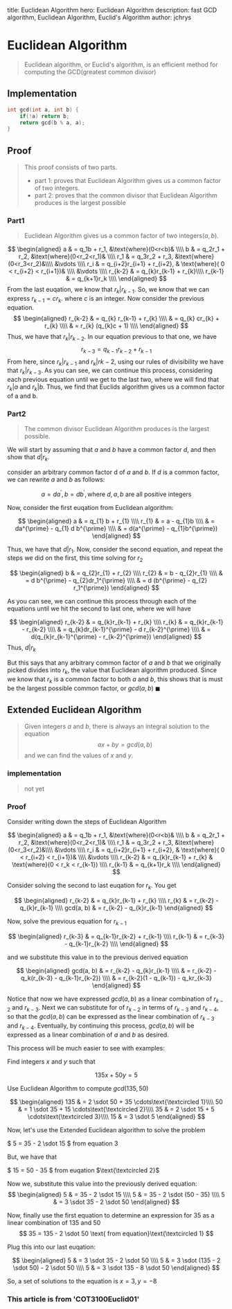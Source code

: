 title: Euclidean Algorithm
hero: Euclidean Algorithm
description: fast GCD algorithm, Euclidean Algorithm, Euclid's Algorithm
author: jchrys

# Euclidean Algorithm
> Euclidean algorithm, or Euclid's algorithm, is an efficient method for computing the GCD(greatest common divisor)

## Implementation
```cpp
int gcd(int a, int b) {
    if(!a) return b;
    return gcd(b % a, a);
}
```

## Proof 
> This proof consists of two parts.   
> - part 1: proves that Euclidean Algorithm gives us a common factor of two integers.   
> - part 2: proves that the common divisor that Euclidean Algorithm produces is the largest possible
### Part1
> Euclidean Algorithm gives us a common factor of two integers($a, b$).


$$
\begin{aligned}
a & = q_1b + r_1, &\text{where}(0<r<b)&  \\\\
b & = q_2r_1 + r_2, &\text{where}(0<r_2<r_1)& \\\\
r_1 & = q_3r_2 + r_3, &\text{where}(0<r_3<r_2)&\\\\
&\vdots \\\\
r_i & = q_{i+2}r_{i+1} + r_{i+2}, & \text{where}( 0 < r_{i+2} < r_{i+1})& \\\\
&\vdots \\\\
r_{k-2} & = q_{k}r_{k-1} + r_{k}\\\\
r_{k-1} & = q_{k+1}r_k \\\\
\end{aligned}
$$
From the last euqation, we know that $r_k|r_{k-1}$.
So, we know that we can express $r_{k-1} = cr_k$. where $c$ is an integer.
Now consider the previous equation.
$$
\begin{aligned}
r_{k-2} & = q_{k} r_{k-1} + r_{k} \\\\
        & = q_{k} cr_{k} + r_{k} \\\\
        & = r_{k} (q_{k}c + 1) \\\\
\end{aligned}
$$
Thus, we have that $r_{k} | r_{k-2}$.
In our equation previous to that one, we have
$$
r_{k-3} = q_{k-1} r_{k-2} + r_{k-1}
$$
From here, since $r_{k} | r_{k-1}$ and $r_{k}| r{k-2}$, using our rules of divisibility we have that $r_{k} | r_{k-3}$. 
As you can see, we can continue this process, considering each previous equation until we get to the last two, where we will find that $r_{k} | a$ and $r_{k} | b$.
Thus, we find that Euclids algorithm gives us a common factor of a and b.

### Part2
> The common divisor Euclidean Algorithm produces is the largest possible.

We will start by assuming that $a$ and $b$ have a common factor $d$, and then show that $d | r_{k}$.

consider an arbitrary common factor d of $a$ and $b$. If $d$ is a common factor, we can rewrite $a$ and $b$ as follows:

$$
a = d a^{\prime}, b = d b^{\prime}, \text{where } d, a, b \text{ are all positive integers }
$$

Now, consider the first euqation from Euclidean algorithm:

$$
\begin{aligned}
a & = q_{1} b + r_{1} \\\\
r_{1} & = a - q_{1}b \\\\
     & = da^{\prime} - q_{1} d b^{\prime} \\\\
     & = d(a^{\prime} - q_{1}b^{\prime})
\end{aligned}
$$

Thus, we have that $d|r_{1}$.
Now, consider the second equation, and repeat the steps we did on the first, this time solving for $r_{2}$

$$
\begin{aligned}
b      & = q_{2}r_{1} + r_{2} \\\\
r_{2}   & = b - q_{2}r_{1} \\\\
       & = d b^{\prime} - q_{2}dr_1^{\prime} \\\\
       & = d (b^{\prime} - q_{2} r_1^{\prime})
\end{aligned}
$$

As you can see, we can continue this process through each of the equations until we hit the second to last one, where we will have

$$
\begin{aligned}
r_{k-2}  & = q_{k}r_{k-1} + r_{k} \\\\
r_{k} & = q_{k}r_{k-1} - r_{k-2} \\\\
     & = q_{k}dr_{k-1}^{\prime} - d r_{k-2}^{\prime} \\\\
     & = d(q_{k}r_{k-1}^{\prime} - r_{k-2}^{\prime})
\end{aligned}
$$
Thus, $d| r_k$

But this says that any arbitrary common factor of $a$ and $b$ that we originally picked divides into $r_{k}$, the value that Euclidean algorithm produced.
Since we know that $r_{k}$ is a common factor to both $a$ and $b$, this shows that is must be the largest possible common factor, or $gcd(a, b)$   $\blacksquare$

## Extended Euclidean Algorithm
> Given integers $a$ and $b$, there is always an integral solution to the equation
$$
ax + by = gcd(a, b)
$$
> and we can find the values of $x$ and $y$.

### implementation
> not yet

### Proof
Consider writing down the steps of Euclidean Algorithm

$$
\begin{aligned}
a & = q_1b + r_1, &\text{where}(0<r<b)&  \\\\
b & = q_2r_1 + r_2, &\text{where}(0<r_2<r_1)& \\\\
r_1 & = q_3r_2 + r_3, &\text{where}(0<r_3<r_2)&\\\\
&\vdots \\\\
r_i & = q_{i+2}r_{i+1} + r_{i+2}, & \text{where}( 0 < r_{i+2} < r_{i+1})& \\\\
&\vdots \\\\
r_{k-2} & = q_{k}r_{k-1} + r_{k} & \text{where}(0 < r_k < r_{k-1}) \\\\
r_{k-1} & = q_{k+1}r_k \\\\
\end{aligned}
$$

Consider solving the second to last euqation for $r_k$. You get

$$
\begin{aligned}
r_{k-2} & = q_{k}r_{k-1} + r_{k} \\\\
r_{k}   & = r_{k-2} - q_{k}r_{k-1} \\\\
gcd(a, b) & = r_{k-2} - q_{k}r_{k-1} 
\end{aligned}
$$

Now, solve the previous equation for $r_{k-1}$

$$
\begin{aligned}
r_{k-3}   & = q_{k-1}r_{k-2} + r_{k-1} \\\\
r_{k-1}   & = r_{k-3} - q_{k-1}r_{k-2} \\\\
\end{aligned}
$$

and we substitute this value in to the previous derived equation

$$
\begin{aligned}
gcd(a, b) & = r_{k-2} - q_{k}r_{k-1} \\\\
          & = r_{k-2} - q_k(r_{k-3} - q_{k-1}r_{k-2}) \\\\
          & = r_{k-2}(1 - q_{k-1}) - q_kr_{k-3}
\end{aligned}
$$

Notice that now we have expressed $gcd(a, b)$ as a linear combination of $r_{k-2}$ and $r_{k-3}$. 
Next we can substitute for of $r_{k-2}$ in terms of $r_{k-3}$ and $r_{k-4}$, so that the $gcd(a, b)$ can be expressed as the linear combination of $r_{k-3}$ and $r_{k-4}$. 
Eventually, by continuing this process, $gcd(a, b)$ will be expressed as a linear combination of $a$ and $b$ as desired.

This process will be much easier to see with examples:

Find integers $x$ and $y$ such that

$$
135x + 50y = 5
$$

Use Euclidean Algorithm to compute $gcd(135, 50)$

$$
\begin{aligned}
135 & = 2 \sdot 50 + 35 \cdots\text{\textcircled 1}\\\\
50  & = 1 \sdot 35 + 15 \cdots\text{\textcircled 2}\\\\
35  & = 2 \sdot 15 + 5 \cdots\text{\textcircled 3}\\\\
15  & = 3 \sdot 5
\end{aligned}
$$

Now, let's use the Extended Euclidean algorithm to solve the problem

$ 5 = 35 - 2 \sdot 15  $ from equation 3

But, we have that

$ 15 = 50 - 35 $ from euqation $\text{\textcircled 2}$

Now we, substitute this value into the previously derived equation:
$$
\begin{aligned}
5 & = 35 - 2 \sdot 15 \\\\
5 & = 35 - 2 \sdot (50 - 35) \\\\
5 & = 3 \sdot 35 - 2 \sdot 50 
\end{aligned}
$$


Now, finally use the first equation to determine an expression for $35$ as a linear combination of $135$ and $50$
$$
35 = 135 - 2 \sdot 50 \text{ from equation}\text{\textcircled 1}
$$

Plug this into our last euqation:

$$
\begin{aligned}
5 & = 3 \sdot 35 - 2 \sdot 50  \\\\
5 & = 3 \sdot (135 - 2 \sdot 50) - 2 \sdot 50 \\\\
5 & = 3 \sdot 135 - 8 \sdot 50
\end{aligned}
$$

So, a set of solutions to the equation is $x=3, y = -8$


### This article is from 'COT3100Euclid01'

